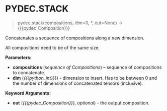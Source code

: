 # PYDEC.STACK
> pydec.stack(compositions, dim=0, *, out=None) →  {{{pydec_Composition}}}

Concatenates a sequence of compositions along a new dimension.

All compositions need to be of the same size.

**Parameters:**

* **compositions** (*sequence of Compositions*) – sequence of compositions to concatenate.
* **dim** (*{{{python_int}}}*) - dimension to insert. Has to be between 0 and the number of dimensions of concatenated tensors (inclusive).


**Keyword Arguments:**
* **out** (*{{{pydec_Composition}}}, optional*) - the output composition.